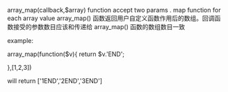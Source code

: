 array_map(callback,$array) function accept two params .
map function for each array value
array_map() 函数返回用户自定义函数作用后的数组。回调函数接受的参数数目应该和传递给 array_map() 函数的数组数目一致

example:

array_map(function($v){
    return $v.'END';

},[1,2,3])

will return ['1END','2END','3END']

